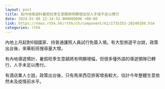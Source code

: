 ```yaml
---
layout: post
title: 有內地導遊料暑假旺季生意額將明顯增加但人手或不足以應付
date: 2024-01-08 12:34:52.000000000 +08:00
link: https://news.rthk.hk/rthk/ch/component/k2/1735353-20240108.htm
categories: rthk
---
```


內地上月起對6個國家、持普通護照人員試行免簽入境。有大型旅遊平台說，政策出台後，來華航班搜尋量大增。

有內地導遊預計，暑假旺季生意額將有明顯增幅，但很多懂外語的導遊領隊已轉行，人手未足以應付。

有酒店業人士說，政策出台後，只有馬來西亞旅客增長較大，估計今年整體生意依然未及疫情前水平。
